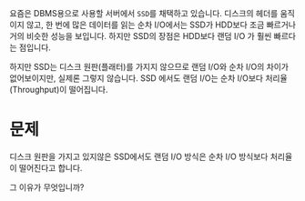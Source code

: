 요즘은 DBMS용으로 사용할 서버에서 `SSD`를 채택하고 있습니다. 디스크의 헤더를 움직이지 않고, 한 번에 많은 데이터를 읽는 순차 I/O에서는 SSD가 HDD보다 조금 빠르거나 거의 비슷한 성능을 보입니다. 하지만 SSD의 장점은 HDD보다 랜덤 I/O 가 훨씬 빠르다는 점입니다.

하지만 SSD는 디스크 원판(플래터)를 가지지 않으므로 랜덤 I/O와 순차 I/O의 차이가 없어보이지만, 실제론 그렇지 않습니다. SSD 에서도 랜덤 I/O는 순차 I/O보다 처리율(Throughput)이 떨어집니다.

# 문제

디스크 원판을 가지고 있지않은 SSD에서도 랜덤 I/O 방식은 순차 I/O 방식보다 처리율이 떨어진다고 합니다.

그 이유가 무엇입니까?
